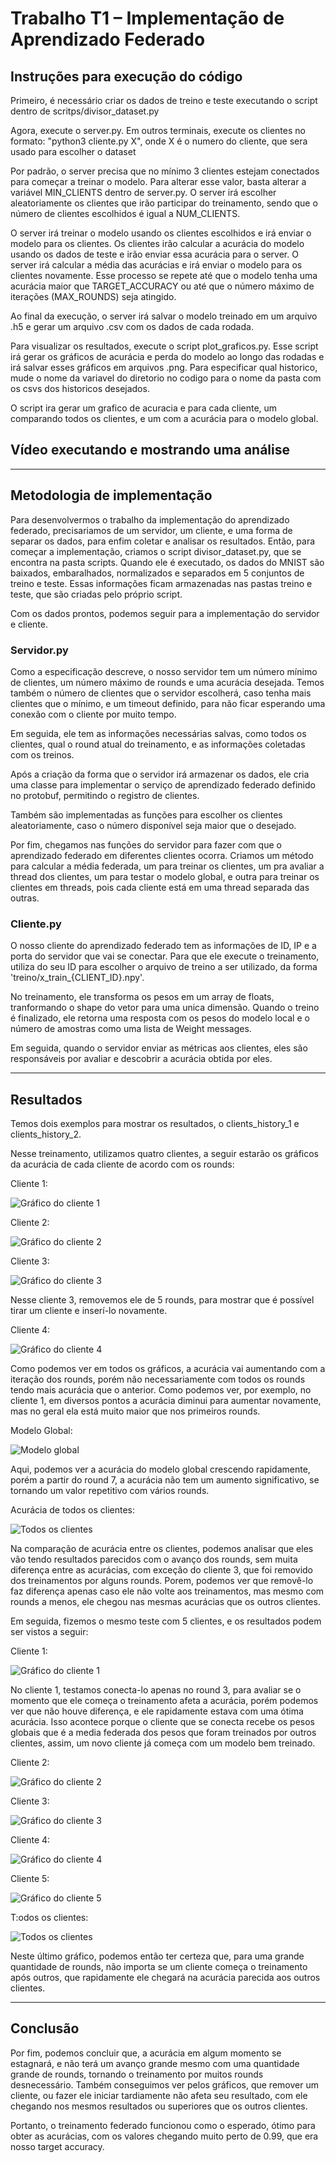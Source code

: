 # Trabalho T1 – Implementação de Aprendizado Federado

## Instruções para execução do código 

Primeiro, é necessário criar os dados de treino e teste executando o script dentro de scritps/divisor_dataset.py

Agora, execute o server.py. Em outros terminais, execute os clientes no formato: "python3 cliente.py X", onde X é o numero do cliente, que sera usado para escolher o dataset

Por padrão, o server precisa que no mínimo 3 clientes estejam conectados para começar a treinar o modelo. Para alterar esse valor, basta alterar a variável MIN_CLIENTS dentro de server.py. O server irá escolher aleatoriamente os clientes que irão participar do treinamento, sendo que o número de clientes escolhidos é igual a NUM_CLIENTS.

O server irá treinar o modelo usando os clientes escolhidos e irá enviar o modelo para os clientes. Os clientes irão calcular a acurácia do modelo usando os dados de teste e irão enviar essa acurácia para o server. O server irá calcular a média das acurácias e irá enviar o modelo para os clientes novamente. Esse processo se repete até que o modelo tenha uma acurácia maior que TARGET_ACCURACY ou até que o número máximo de iterações (MAX_ROUNDS) seja atingido.


Ao final da execução, o server irá salvar o modelo treinado em um arquivo .h5 e gerar um arquivo .csv com os dados de cada rodada.


Para visualizar os resultados, execute o script plot_graficos.py. Esse script irá gerar os gráficos de acurácia e perda do modelo ao longo das rodadas e irá salvar esses gráficos em arquivos .png. Para especificar qual historico, mude o nome da variavel do diretorio no codigo para o nome da pasta com os csvs dos historicos desejados.

O script ira gerar um grafico de acuracia e para cada cliente, um comparando todos os clientes, e um com a acurácia para o modelo global. 

## Vídeo executando e mostrando uma análise


---

## Metodologia de implementação

Para desenvolvermos o trabalho da implementação do aprendizado federado, precisariamos de um servidor, um cliente, e uma forma de separar os dados, para enfim coletar e analisar os resultados. Então, para começar a implementação, criamos o script divisor_dataset.py, que se encontra na pasta scripts. Quando ele é executado, os dados do MNIST são baixados, embaralhados, normalizados e separados em 5 conjuntos de treino e teste. Essas informações ficam armazenadas nas pastas treino e teste, que são criadas pelo próprio script.

Com os dados prontos, podemos seguir para a implementação do servidor e cliente.

### Servidor.py

Como a especificação descreve, o nosso servidor tem um número mínimo de clientes, um número máximo de rounds e uma acurácia desejada. Temos também o número de clientes que o servidor escolherá, caso tenha mais clientes que o mínimo, e um timeout definido, para não ficar esperando uma conexão com o cliente por muito tempo.

Em seguida, ele tem as informações necessárias salvas, como todos os clientes, qual o round atual do treinamento, e as informações coletadas com os treinos.

Após a criação da forma que o servidor irá armazenar os dados, ele cria uma classe para implementar o serviço de aprendizado federado definido no protobuf, permitindo o registro de clientes.

Também são implementadas as funções para escolher os clientes aleatoriamente, caso o número disponível seja maior que o desejado.

Por fim, chegamos nas funções do servidor para fazer com que o aprendizado federado em diferentes clientes ocorra. Criamos um método para calcular a média federada, um para treinar os clientes, um pra avaliar a thread dos clientes, um para testar o modelo global, e outra para treinar os clientes em threads, pois cada cliente está em uma thread separada das outras.

### Cliente.py

O nosso cliente do aprendizado federado tem as informações de ID, IP e a porta do servidor que vai se conectar. Para que ele execute o treinamento, utiliza do seu ID para escolher o arquivo de treino a ser utilizado, da forma 'treino/x_train_{CLIENT_ID}.npy'.

No treinamento, ele transforma os pesos em um array de floats, tranformando o shape do vetor para uma unica dimensão. Quando o treino é finalizado, ele retorna uma resposta com os pesos do modelo local e o número de amostras como uma lista de Weight messages.

Em seguida, quando o servidor enviar as métricas aos clientes, eles são responsáveis por avaliar e descobrir a acurácia obtida por eles.

---

## Resultados 

Temos dois exemplos para mostrar os resultados, o clients_history_1 e clients_history_2.

Nesse treinamento, utilizamos quatro clientes, a seguir estarão os gráficos da acurácia de cada cliente de acordo com os rounds:

Cliente 1:

![Gráfico do cliente 1](clients_history_1/client_1_clients_history_1.png)

Cliente 2:

![Gráfico do cliente 2](clients_history_1/client_2_clients_history_1.png)

Cliente 3:

![Gráfico do cliente 3](clients_history_1/client_3_clients_history_1.png)

Nesse cliente 3, removemos ele de 5 rounds, para mostrar que é possível tirar um cliente e inserí-lo novamente.

Cliente 4:

![Gráfico do cliente 4](clients_history_1/client_4_clients_history_1.png)

Como podemos ver em todos os gráficos, a acurácia vai aumentando com a iteração dos rounds, porém não necessariamente com todos os rounds tendo mais acurácia que o anterior. Como podemos ver, por exemplo, no cliente 1, em diversos pontos a acurácia diminui para aumentar novamente, mas no geral ela está muito maior que nos primeiros rounds.

Modelo Global:

![Modelo global](clients_history_1/global_model_clients_history_1.png)

Aqui, podemos ver a acurácia do modelo global crescendo rapidamente, porém a partir do round 7, a acurácia não tem um aumento significativo, se tornando um valor repetitivo com vários rounds.

Acurácia de todos os clientes:

![Todos os clientes](clients_history_1/all_clients_clients_history_1.png)

Na comparação de acurácia entre os clientes, podemos analisar que eles vão tendo resultados parecidos com o avanço dos rounds, sem muita diferença entre as acurácias, com exceção do cliente 3, que foi removido dos treinamentos por alguns rounds. Porem, podemos ver que removê-lo faz diferença apenas caso ele não volte aos treinamentos, mas mesmo com rounds a menos, ele chegou nas mesmas acurácias que os outros clientes.

Em seguida, fizemos o mesmo teste com 5 clientes, e os resultados podem ser vistos a seguir:

Cliente 1:

![Gráfico do cliente 1](clients_history_2/client_1_clients_history_2.png)

No cliente 1, testamos conecta-lo apenas no round 3, para avaliar se o momento que ele começa o treinamento afeta a acurácia, porém podemos ver que não houve diferença, e ele rapidamente estava com uma ótima acurácia. Isso acontece porque o cliente que se conecta recebe os pesos globais que é a media federada dos pesos que foram treinados por outros clientes, assim, um novo cliente já começa com um modelo bem treinado. 

Cliente 2:

![Gráfico do cliente 2](clients_history_2/client_2_clients_history_2.png)

Cliente 3:

![Gráfico do cliente 3](clients_history_2/client_3_clients_history_2.png)

Cliente 4:

![Gráfico do cliente 4](clients_history_2/client_4_clients_history_2.png)

Cliente 5:

![Gráfico do cliente 5](clients_history_2/client_5_clients_history_2.png)

T:odos os clientes:

![Todos os clientes](clients_history_2/all_clients_clients_history_2.png)

Neste último gráfico, podemos então ter certeza que, para uma grande quantidade de rounds, não importa se um cliente começa o treinamento após outros, que rapidamente ele chegará na acurácia parecida aos outros clientes. 

---

## Conclusão

Por fim, podemos concluir que, a acurácia em algum momento se estagnará, e não terá um avanço grande mesmo com uma quantidade grande de rounds, tornando o treinamento por muitos rounds desnecessário. Também conseguimos ver pelos gráficos, que remover um cliente, ou fazer ele iniciar tardiamente não afeta seu resultado, com ele chegando nos mesmos resultados ou superiores que os outros clientes.

Portanto, o treinamento federado funcionou como o esperado, ótimo para obter as acurácias, com os valores chegando muito perto de 0.99, que era nosso target accuracy. 
